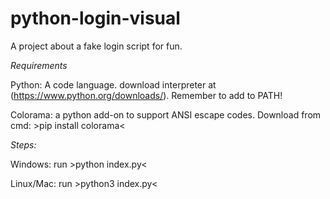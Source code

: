 # python-login-visual
A project about a fake login script for fun.


*Requirements*


Python: A code language. download interpreter at (https://www.python.org/downloads/). Remember to add to PATH!

Colorama: a python add-on to support ANSI escape codes. Download from cmd: >pip install colorama<


*Steps:*

Windows: run >python index.py<

Linux/Mac: run >python3 index.py<

